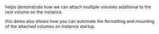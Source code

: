 helps demonstrate how we can attach multiple volumes additional to
the root volume on the instance.

this demo also shows how you can automate the formatting and mounting
of the attached volumes on instance startup.

